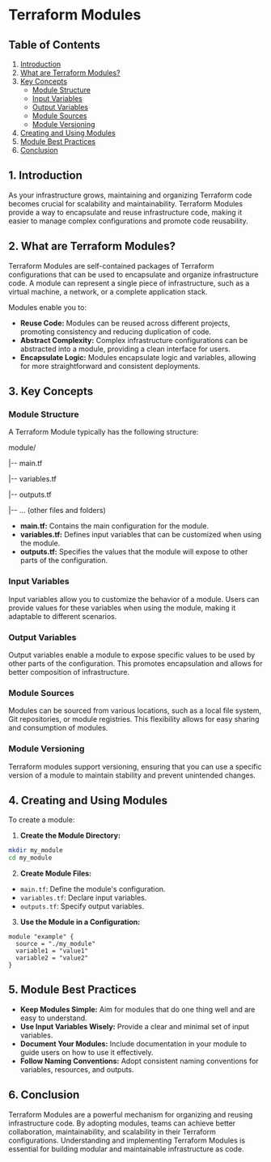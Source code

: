 # Terraform Modules 

## Table of Contents

1. [Introduction](#introduction)
2. [What are Terraform Modules?](#what-are-terraform-modules)
3. [Key Concepts](#key-concepts)
    - [Module Structure](#module-structure)
    - [Input Variables](#input-variables)
    - [Output Variables](#output-variables)
    - [Module Sources](#module-sources)
    - [Module Versioning](#module-versioning)
4. [Creating and Using Modules](#creating-and-using-modules)
5. [Module Best Practices](#module-best-practices)
6. [Conclusion](#conclusion)

## 1. Introduction

As your infrastructure grows, maintaining and organizing Terraform code becomes crucial for scalability and maintainability. Terraform Modules provide a way to encapsulate and reuse infrastructure code, making it easier to manage complex configurations and promote code reusability.

## 2. What are Terraform Modules?

Terraform Modules are self-contained packages of Terraform configurations that can be used to encapsulate and organize infrastructure code. A module can represent a single piece of infrastructure, such as a virtual machine, a network, or a complete application stack.

Modules enable you to:

- **Reuse Code:** Modules can be reused across different projects, promoting consistency and reducing duplication of code.
- **Abstract Complexity:** Complex infrastructure configurations can be abstracted into a module, providing a clean interface for users.
- **Encapsulate Logic:** Modules encapsulate logic and variables, allowing for more straightforward and consistent deployments.

## 3. Key Concepts

### Module Structure

A Terraform Module typically has the following structure:

module/

|-- main.tf

|-- variables.tf

|-- outputs.tf

|-- ... (other files and folders)


- **main.tf:** Contains the main configuration for the module.
- **variables.tf:** Defines input variables that can be customized when using the module.
- **outputs.tf:** Specifies the values that the module will expose to other parts of the configuration.

### Input Variables

Input variables allow you to customize the behavior of a module. Users can provide values for these variables when using the module, making it adaptable to different scenarios.

### Output Variables

Output variables enable a module to expose specific values to be used by other parts of the configuration. This promotes encapsulation and allows for better composition of infrastructure.

### Module Sources

Modules can be sourced from various locations, such as a local file system, Git repositories, or module registries. This flexibility allows for easy sharing and consumption of modules.

### Module Versioning

Terraform modules support versioning, ensuring that you can use a specific version of a module to maintain stability and prevent unintended changes.

## 4. Creating and Using Modules

To create a module:

1. **Create the Module Directory:**
```bash
mkdir my_module
cd my_module
```

2. **Create Module Files:**
- `main.tf`: Define the module's configuration.
- `variables.tf`: Declare input variables.
- `outputs.tf`: Specify output variables.

3. **Use the Module in a Configuration:**
```hcl
module "example" {
  source = "./my_module"
  variable1 = "value1"
  variable2 = "value2"
}
```

## 5. Module Best Practices

- **Keep Modules Simple:** Aim for modules that do one thing well and are easy to understand.
- **Use Input Variables Wisely:** Provide a clear and minimal set of input variables.
- **Document Your Modules:** Include documentation in your module to guide users on how to use it effectively.
- **Follow Naming Conventions:** Adopt consistent naming conventions for variables, resources, and outputs.

## 6. Conclusion
Terraform Modules are a powerful mechanism for organizing and reusing infrastructure code. By adopting modules, teams can achieve better collaboration, maintainability, and scalability in their Terraform configurations. Understanding and implementing Terraform Modules is essential for building modular and maintainable infrastructure as code.




